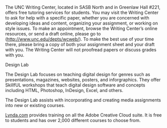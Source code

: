 



The UNC Writing Center, located in SASB North and in Greenlaw Hall #221, offers free tutoring services for students. You may visit the Writing Center to ask for help with a specific paper, whether you are concerned with developing ideas and content, organizing your assignment, or working on style issues. To make an appointment, browse the Writing Center’s online resources, or send a draft online, please go to (http://www.unc.edu/depts/wcweb/). To make the best use of your time there, please bring a copy of both your assignment sheet and your draft with you. The Writing Center will not proofread papers or discuss grades with you.

 
Design Lab

The Design Lab focuses on teaching digital design for genres such as presentations, magazines, websites, posters, and inforgraphics. They offer SkillfUL workshops that teach digital design software and concepts including HTML, Photoshop, InDesign, Excel, and others.

The Design Lab assists with incorporating and creating media assignments into new or existing courses.



 

[Lynda.com](http://software.sites.unc.edu/lynda/) provides training on all the Adobe Creative Cloud suite. It is free to students and has over 2,000 different courses to choose from.